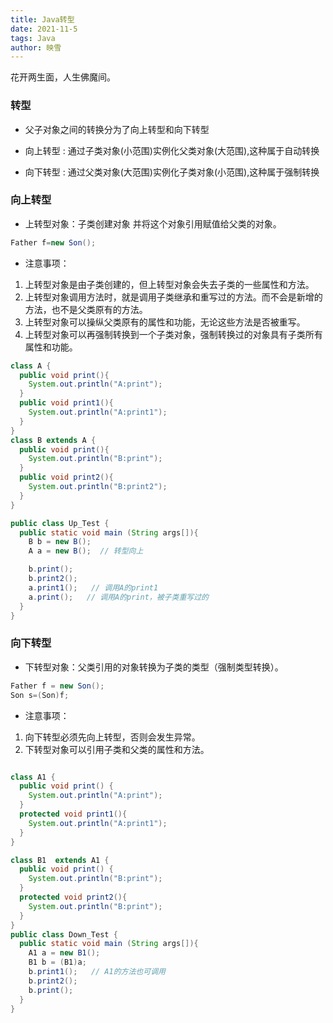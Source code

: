 ```yaml
---
title: Java转型
date: 2021-11-5
tags: Java
author: 映雪
---
```


花开两生面，人生佛魔间。

<!--more-->

### 转型

- 父子对象之间的转换分为了向上转型和向下转型

- 向上转型 : 通过子类对象(小范围)实例化父类对象(大范围),这种属于自动转换
- 向下转型 : 通过父类对象(大范围)实例化子类对象(小范围),这种属于强制转换

### 向上转型

- 上转型对象：子类创建对象 并将这个对象引用赋值给父类的对象。

```java
Father f=new Son();
```

- 注意事项：

1. 上转型对象是由子类创建的，但上转型对象会失去子类的一些属性和方法。
2. 上转型对象调用方法时，就是调用子类继承和重写过的方法。而不会是新增的方法，也不是父类原有的方法。
3. 上转型对象可以操纵父类原有的属性和功能，无论这些方法是否被重写。
4. 上转型对象可以再强制转换到一个子类对象，强制转换过的对象具有子类所有属性和功能。

```java
class A {
  public void print(){
    System.out.println("A:print");
  }
  public void print1(){
    System.out.println("A:print1");
  }
}
class B extends A {
  public void print(){
    System.out.println("B:print");
  }
  public void print2(){
    System.out.println("B:print2");
  }
}

public class Up_Test {
  public static void main (String args[]){
    B b = new B();
    A a = new B();  // 转型向上

    b.print();
    b.print2();
    a.print1();   // 调用A的print1
    a.print();   // 调用A的print，被子类重写过的
  }
}

```

### 向下转型

- 下转型对象：父类引用的对象转换为子类的类型（强制类型转换）。

```java
Father f = new Son();
Son s=(Son)f;
```

- 注意事项：

1. 向下转型必须先向上转型，否则会发生异常。
2. 下转型对象可以引用子类和父类的属性和方法。

```java

class A1 {
  public void print() {
    System.out.println("A:print");
  }
  protected void print1(){
    System.out.println("A:print1");
  }
}

class B1  extends A1 {
  public void print() {
    System.out.println("B:print");
  }
  protected void print2(){
    System.out.println("B:print");
  }
}
public class Down_Test {
  public static void main (String args[]){
    A1 a = new B1();
    B1 b = (B1)a;
    b.print1();   // A1的方法也可调用
    b.print2();
    b.print();
  }
}

```
